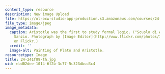 ```yaml
---
content_type: resource
description: New image Upload
file: https://ol-ocw-studio-app-production.s3.amazonaws.com/courses/24-241-logic-i-fall-2009/ebd02dee10146f2b3c775c323dbcd3c4_24-241f09-th.jpg
file_type: image/jpeg
image_metadata:
  caption: Aristotle was the first to study formal logic. ("Scuolo di Atene" by Raphael
    Sanzio. Photograph by [Image Editor](http://www.flickr.com/photos/11304375@N07/2769553173/)
    on Flickr.)
  credit: ''
  image-alt: Painting of Plato and Aristotle.
resourcetype: Image
title: 24-241f09-th.jpg
uid: ebd02dee-1014-6f2b-3c77-5c323dbcd3c4
---
```

